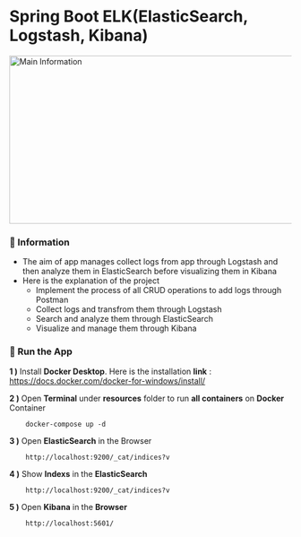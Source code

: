# Spring Boot ELK(ElasticSearch, Logstash, Kibana)

<img src="" alt="Main Information" width="800" height="300">

### 📖 Information

<ul style="list-style-type:disc">
  <li>The aim of app manages collect logs from app through Logstash and then analyze them in ElasticSearch before visualizing them in Kibana</li>  
  <li>Here is the explanation of the project
      <ul>
        <li>Implement the process of all CRUD operations to add logs through Postman</li>
        <li>Collect logs and transfrom them through Logstash</li>
        <li>Search and analyze them through ElasticSearch</li>
        <li>Visualize and manage them through Kibana</li>
      </ul>
  </li>
</ul>

### 🔨 Run the App

<b>1 )</b> Install <b>Docker Desktop</b>. Here is the installation <b>link</b> : https://docs.docker.com/docker-for-windows/install/

<b>2 )</b> Open <b>Terminal</b> under <b>resources</b> folder to run <b>all containers</b> on <b>Docker</b> Container
```
    docker-compose up -d
```
<b>3 )</b> Open <b>ElasticSearch</b> in the Browser 
```
    http://localhost:9200/_cat/indices?v
```
<b>4 )</b> Show <b>Indexs</b> in the <b>ElasticSearch</b> 
```
    http://localhost:9200/_cat/indices?v
```
<b>5 )</b> Open <b>Kibana</b> in the <b>Browser</b>
```
    http://localhost:5601/
```



